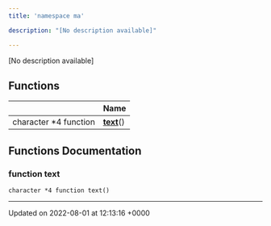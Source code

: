 ```yaml
---
title: 'namespace ma'

description: "[No description available]"

---
```







[No description available]

## Functions

|                | Name           |
| -------------- | -------------- |
| character *4 function | **[text](/documentation/code/namespaces/namespacema/#function-text)**() |


## Functions Documentation

### function text

```
character *4 function text()
```






-------------------------------

Updated on 2022-08-01 at 12:13:16 +0000